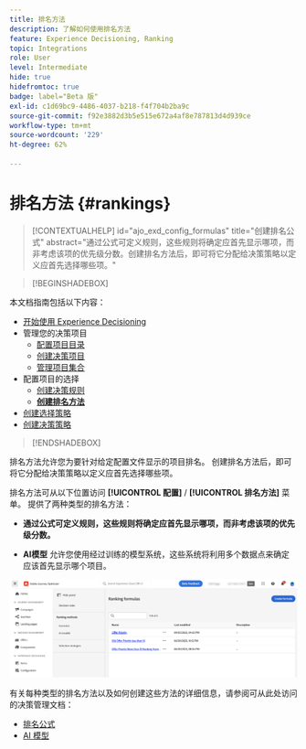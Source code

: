 ```yaml
---
title: 排名方法
description: 了解如何使用排名方法
feature: Experience Decisioning, Ranking
topic: Integrations
role: User
level: Intermediate
hide: true
hidefromtoc: true
badge: label="Beta 版"
exl-id: c1d69bc9-4486-4037-b218-f4f704b2ba9c
source-git-commit: f92e3882d3b5e515e672a4af8e787813d4d939ce
workflow-type: tm+mt
source-wordcount: '229'
ht-degree: 62%

---
```


# 排名方法 {#rankings}

>[!CONTEXTUALHELP]
>id="ajo_exd_config_formulas"
>title="创建排名公式"
>abstract="通过公式可定义规则，这些规则将确定应首先显示哪项，而非考虑该项的优先级分数。创建排名方法后，即可将它分配给决策策略以定义应首先选择哪些项。"

>[!BEGINSHADEBOX]

本文档指南包括以下内容：

* [开始使用 Experience Decisioning](gs-experience-decisioning.md)
* 管理您的决策项目
   * [配置项目目录](catalogs.md)
   * [创建决策项目](items.md)
   * [管理项目集合](collections.md)
* 配置项目的选择
   * [创建决策规则](rules.md)
   * **[创建排名方法](ranking.md)**
* [创建选择策略](selection-strategies.md)
* [创建决策策略](create-decision.md)

>[!ENDSHADEBOX]

排名方法允许您为要针对给定配置文件显示的项目排名。 创建排名方法后，即可将它分配给决策策略以定义应首先选择哪些项。

排名方法可从以下位置访问 **[!UICONTROL 配置]** / **[!UICONTROL 排名方法]** 菜单。 提供了两种类型的排名方法：

* **通过公式可定义规则，这些规则将确定应首先显示哪项，而非考虑该项的优先级分数。**

* **AI模型** 允许您使用经过训练的模型系统，这些系统将利用多个数据点来确定应该首先显示哪个项目。

![](assets/ranking-create.png)

有关每种类型的排名方法以及如何创建这些方法的详细信息，请参阅可从此处访问的决策管理文档：

* [排名公式](../offers/ranking/create-ranking-formulas.md)
* [AI 模型](../offers/ranking/ai-models.md)
